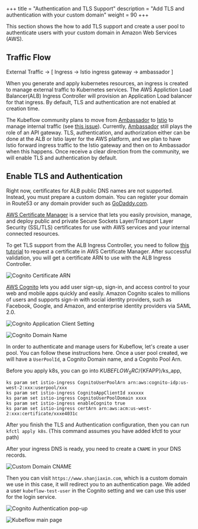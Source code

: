 +++
title = "Authentication and TLS Support"
description = "Add TLS and authentication with your custom domain"
weight = 90
+++

This section shows the how to add TLS support and create a user pool to authenticate users with your custom domain in Amazon Web Services (AWS).


## Traffic Flow
External Traffic → [ Ingress → Istio ingress gateway → ambassador ]

When you generate and apply kubernetes resources, an ingress is created to manage external traffic to Kubernetes services. The AWS Appliction Load Balancer(ALB) Ingress Controller will provision an Application Load balancer for that ingress. By default, TLS and authentication are not enabled at creation time.

The Kubeflow community plans to move from [Ambassador](https://www.getambassador.io/) to [Istio](https://istio.io/) to manage internal traffic (see [this issue](https://github.com/kubeflow/kubeflow/issues/2261)). Currently, [Ambassador](https://www.getambassador.io/) still plays the role of an API gateway. TLS, authentication, and authorization either can be done at the ALB or Istio layer for the AWS platform, and we plan to have Istio forward ingress traffic to the Istio gateway and then on to Ambassador when this happens. Once receive a clear direction from the community, we will enable TLS and authentication by default.


## Enable TLS and Authentication

Right now, certificates for ALB public DNS names are not supported. Instead, you must  prepare a custom domain. You can register your domain in Route53 or any domain provider such as [GoDaddy.com](https://www.godaddy.com/).

[AWS Certificate Manager](https://aws.amazon.com/certificate-manager/) is a service that lets you easily provision, manage, and deploy public and private Secure Sockets Layer/Transport Layer Security (SSL/TLS) certificates for use with AWS services and your internal connected resources.

To get TLS support from the ALB Ingress Controller, you need to follow [this tutorial](https://docs.aws.amazon.com/acm/latest/userguide/gs-acm-request-public.html) to request a certificate in AWS Certificate Manager. After successful validation, you will get a certificate ARN to use with the ALB Ingress Controller.

<img src="/docs/images/aws/cognito-certarn.png"
  alt="Cognito Certificate ARN"
  class="mt-3 mb-3 border border-info rounded">

[AWS Cognito](https://aws.amazon.com/cognito/) lets you add user sign-up, sign-in, and access control to your web and mobile apps quickly and easily. Amazon Cognito scales to millions of users and supports sign-in with social identity providers, such as Facebook, Google, and Amazon, and enterprise identity providers via SAML 2.0.

<img src="/docs/images/aws/cognito-appclient.png"
  alt="Cognito Application Client Setting"
  class="mt-3 mb-3 border border-info rounded">

<img src="/docs/images/aws/cognito-domain.png"
  alt="Cognito Domain Name"
  class="mt-3 mb-3 border border-info rounded">

In order to authenticate and manage users for Kubeflow, let's create a user pool. You can follow these instructions here. Once a user pool created, we will have a `UserPoolId`, a Cognito Domain name, and a Cognito Pool Arn.

Before you apply k8s, you can go into ${KUBEFLOW_SRC}/${KFAPP}/ks_app,

```
ks param set istio-ingress CognitoUserPoolArn arn:aws:cognito-idp:us-west-2:xxx:userpool/xxx
ks param set istio-ingress CognitoAppClientId xxxxxx
ks param set istio-ingress CognitoUserPoolDomain xxxx
ks param set istio-ingress enableCognito true
ks param set istio-ingress certArn arn:aws:acm:us-west-2:xxx:certificate/xxxe4031c
```

After you finish the TLS and Authentication configuration, then you can run `kfctl apply k8s`. (This command assumes you have added kfctl to your path)

After your ingress DNS is ready, you need to create a `CNAME` in your DNS records.

<img src="/docs/images/aws/custom-domain-cname.png"
  alt="Custom Domain CNAME"
  class="mt-3 mb-3 border border-info rounded">

Then you can visit `https://www.shanjiaxin.com`, which is a custom domain we use in this case, it will redirect you to an authentication page. We added a user `kubeflow-test-user` in the Cognito setting and we can use this user for the login service.

<img src="/docs/images/aws/authentication.png"
  alt="Cognito Authentication pop-up"
  class="mt-3 mb-3 border border-info rounded">

<img src="/docs/images/aws/kubeflow-main-page.png"
  alt="Kubeflow main page"
  class="mt-3 mb-3 border border-info rounded">